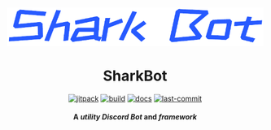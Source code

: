 <!--suppress HtmlDeprecatedAttribute -->
<div align="center" style="text-align: center; alignment: center; align-content: center;">

![logo](./logo.png)

# SharkBot

[![jitpack](https://jitpack.io/v/StarWorldTeam/SharkBot-2.svg)](https://jitpack.io/#StarWorldTeam/SharkBot-2)
[![build](https://img.shields.io/github/actions/workflow/status/StarWorldTeam/SharkBot-2/build.yml?label=Build)](https://github.com/StarWorldTeam/SharkBot-2/actions/workflows/build.yml)
[![docs](https://img.shields.io/github/actions/workflow/status/StarWorldTeam/SharkBot-2/docs.yml?label=Docs)](https://starworldteam.github.io/SharkBot-2/)
[![last-commit](https://img.shields.io/github/last-commit/StarWorldTeam/SharkBot-2?color=blue&label=Last%20Commit)](https://github.com/StarWorldTeam/SharkBot-2/commit/main)

#### A _**utility**_ _Discord Bot_ and _framework_

</div>